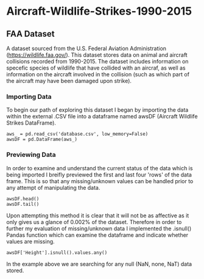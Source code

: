 # Aircraft-Wildlife-Strikes-1990-2015

## FAA Dataset
A dataset sourced from the U.S. Federal Aviation Administration (https://wildlife.faa.gov/). This dataset stores data on animal and aircraft collisions recorded from 1990-2015. The dataset includes information on specefic species of wildlife that have collided with an aircraf, as well as information on the aircraft involved in the collision (such as which part of the aircraft may have been damaged upon strike).

### Importing Data
To begin our path of exploring this dataset I began by importing the data within the external .CSV file into a dataframe named awsDF (Aircraft Wildlife Strikes DataFrame).

``` 
aws_ = pd.read_csv('database.csv', low_memory=False) 
awsDF = pd.DataFrame(aws_) 
```

### Previewing Data
In order to examine and understand the current status of the data which is being imported I breifly previewed the first and last four 'rows' of the data frame. This is so that any missing/unknown values can be handled prior to any attempt of manipulating the data.

```
awsDF.head()
awsDF.tail()
```

Upon attempting this method it is clear that it will not be as affective as it only gives us a glance of 0.002% of the dataset. Therefore in order to further my evaluation of missing/unknown data I implemented the .isnull() Pandas function which can examine the dataframe and indicate whether values are missing.

```
awsDF['Height'].isnull().values.any()
```
In the example above we are searching for any null (NaN, none, NaT) data stored. 
